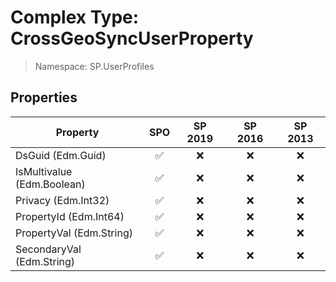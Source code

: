 # Complex Type: CrossGeoSyncUserProperty

> Namespace: SP.UserProfiles

## Properties

Property | SPO | SP 2019 | SP 2016 | SP 2013
----------|:---:|:-------:|:-------:|:-------:
DsGuid (Edm.Guid) | ✅ | ❌ | ❌ | ❌
IsMultivalue (Edm.Boolean) | ✅ | ❌ | ❌ | ❌
Privacy (Edm.Int32) | ✅ | ❌ | ❌ | ❌
PropertyId (Edm.Int64) | ✅ | ❌ | ❌ | ❌
PropertyVal (Edm.String) | ✅ | ❌ | ❌ | ❌
SecondaryVal (Edm.String) | ✅ | ❌ | ❌ | ❌